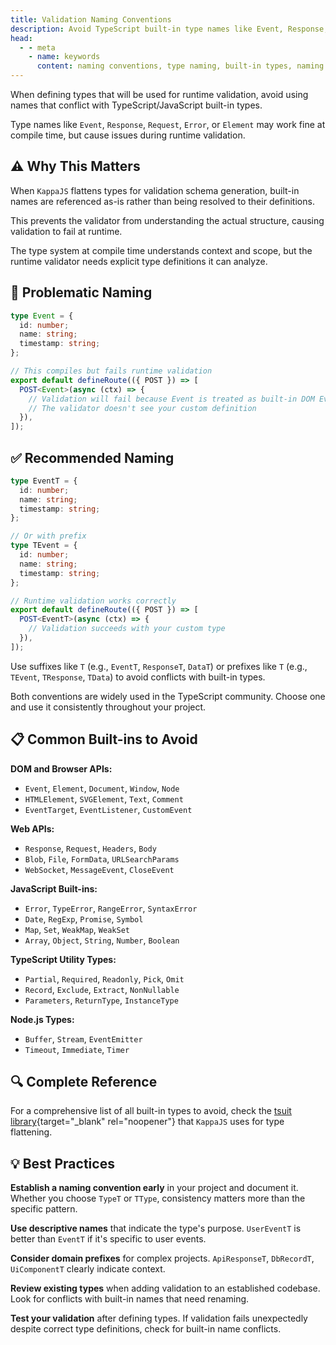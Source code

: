 ```yaml
---
title: Validation Naming Conventions
description: Avoid TypeScript built-in type names like Event, Response, Request, Error when defining types for validation. Use suffix T or prefix T conventions to prevent runtime validation failures.
head:
  - - meta
    - name: keywords
      content: naming conventions, type naming, built-in types, naming conflicts, EventT, ResponseT, validation types, typescript conventions
---
```


When defining types that will be used for runtime validation,
avoid using names that conflict with TypeScript/JavaScript built-in types.

Type names like `Event`, `Response`, `Request`, `Error`, or `Element`
may work fine at compile time, but cause issues during runtime validation.

## ⚠️ Why This Matters

When `KappaJS` flattens types for validation schema generation,
built-in names are referenced as-is rather than being resolved to their definitions.

This prevents the validator from understanding the actual structure,
causing validation to fail at runtime.

The type system at compile time understands context and scope,
but the runtime validator needs explicit type definitions it can analyze.

## 🚫 Problematic Naming

```typescript
type Event = {
  id: number;
  name: string;
  timestamp: string;
};

// This compiles but fails runtime validation
export default defineRoute(({ POST }) => [
  POST<Event>(async (ctx) => {
    // Validation will fail because Event is treated as built-in DOM Event
    // The validator doesn't see your custom definition
  }),
]);
```

## ✅ Recommended Naming

```typescript
type EventT = {
  id: number;
  name: string;
  timestamp: string;
};

// Or with prefix
type TEvent = {
  id: number;
  name: string;
  timestamp: string;
};

// Runtime validation works correctly
export default defineRoute(({ POST }) => [
  POST<EventT>(async (ctx) => {
    // Validation succeeds with your custom type
  }),
]);
```

Use suffixes like `T` (e.g., `EventT`, `ResponseT`, `DataT`)
or prefixes like `T` (e.g., `TEvent`, `TResponse`, `TData`)
to avoid conflicts with built-in types.

Both conventions are widely used in the TypeScript community.
Choose one and use it consistently throughout your project.

## 📋 Common Built-ins to Avoid

**DOM and Browser APIs:**
- `Event`, `Element`, `Document`, `Window`, `Node`
- `HTMLElement`, `SVGElement`, `Text`, `Comment`
- `EventTarget`, `EventListener`, `CustomEvent`

**Web APIs:**
- `Response`, `Request`, `Headers`, `Body`
- `Blob`, `File`, `FormData`, `URLSearchParams`
- `WebSocket`, `MessageEvent`, `CloseEvent`

**JavaScript Built-ins:**
- `Error`, `TypeError`, `RangeError`, `SyntaxError`
- `Date`, `RegExp`, `Promise`, `Symbol`
- `Map`, `Set`, `WeakMap`, `WeakSet`
- `Array`, `Object`, `String`, `Number`, `Boolean`

**TypeScript Utility Types:**
- `Partial`, `Required`, `Readonly`, `Pick`, `Omit`
- `Record`, `Exclude`, `Extract`, `NonNullable`
- `Parameters`, `ReturnType`, `InstanceType`

**Node.js Types:**
- `Buffer`, `Stream`, `EventEmitter`
- `Timeout`, `Immediate`, `Timer`

## 🔍 Complete Reference

For a comprehensive list of all built-in types to avoid,
check the [tsuit library](https://github.com/sleewoo/tsuit/blob/main/src/builtins.ts){target="_blank" rel="noopener"}
that `KappaJS` uses for type flattening.

## 💡 Best Practices

**Establish a naming convention early** in your project and document it.
Whether you choose `TypeT` or `TType`, consistency matters more than the specific pattern.

**Use descriptive names** that indicate the type's purpose.
`UserEventT` is better than `EventT` if it's specific to user events.

**Consider domain prefixes** for complex projects.
`ApiResponseT`, `DbRecordT`, `UiComponentT` clearly indicate context.

**Review existing types** when adding validation to an established codebase.
Look for conflicts with built-in names that need renaming.

**Test your validation** after defining types.
If validation fails unexpectedly despite correct type definitions,
check for built-in name conflicts.

